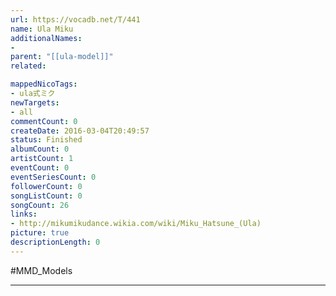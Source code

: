 ```yaml
---
url: https://vocadb.net/T/441
name: Ula Miku
additionalNames: 
- 
parent: "[[ula-model]]"
related:

mappedNicoTags:
- ula式ミク
newTargets:
- all
commentCount: 0
createDate: 2016-03-04T20:49:57
status: Finished
albumCount: 0
artistCount: 1
eventCount: 0
eventSeriesCount: 0
followerCount: 0
songListCount: 0
songCount: 26
links: 
- http://mikumikudance.wikia.com/wiki/Miku_Hatsune_(Ula)
picture: true
descriptionLength: 0
---
```


#MMD_Models



---

